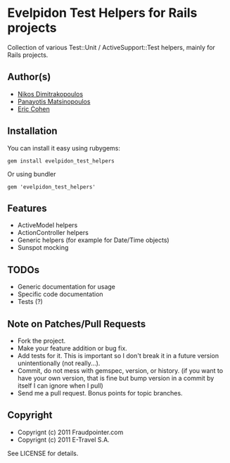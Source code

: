 # Evelpidon Test Helpers for Rails projects

Collection of various Test::Unit / ActiveSupport::Test helpers, mainly for Rails projects.

## Author(s)

* [Nikos Dimitrakopoulos](http://github.com/nikosd)
* [Panayotis Matsinopoulos](http://github.com/pmatsinopoulos)
* [Eric Cohen](http://github.com/eirc)

## Installation

You can install it easy using rubygems:

    gem install evelpidon_test_helpers

Or using bundler

    gem 'evelpidon_test_helpers'

## Features

* ActiveModel helpers
* ActionController helpers
* Generic helpers (for example for Date/Time objects)
* Sunspot mocking

## TODOs

* Generic documentation for usage
* Specific code documentation
* Tests (?)

## Note on Patches/Pull Requests

* Fork the project.
* Make your feature addition or bug fix.
* Add tests for it. This is important so I don't break it in a
  future version unintentionally (not really...).
* Commit, do not mess with gemspec, version, or history.
  (if you want to have your own version, that is fine but bump version in a commit by itself I can ignore when I pull)
* Send me a pull request. Bonus points for topic branches.

## Copyright

* Copyrignt (c) 2011 Fraudpointer.com
* Copyrignt (c) 2011 E-Travel S.A.

See LICENSE for details.
